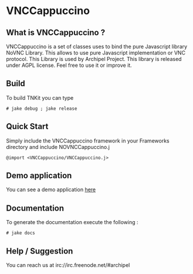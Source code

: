 # VNCCappuccino

## What is VNCCappuccino ?

VNCCappuccino is a set of classes uses to bind the pure Javascript library 
NoVNC Library. This allows to use pure Javascript implementation or VNC protocol. 
This Library is used by Archipel Project. This library is released under AGPL license. Feel 
free to use it or improve it.


## Build

To build TNKit you can type

    # jake debug ; jake release


## Quick Start

Simply include the VNCCappuccino framework in your Frameworks directory and include NOVNCCappuccino.j

    @import <VNCCappuccino/VNCCappuccino.j>


## Demo application

You can see a demo application [here](http://github.com/primalmotion/VNCCappuccino-Example/)


## Documentation

To generate the documentation execute the following :

    # jake docs


## Help / Suggestion

You can reach us at irc://irc.freenode.net/#archipel

